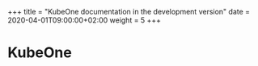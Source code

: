+++
title = "KubeOne documentation in the development version"
date = 2020-04-01T09:00:00+02:00
weight = 5
+++

# KubeOne

